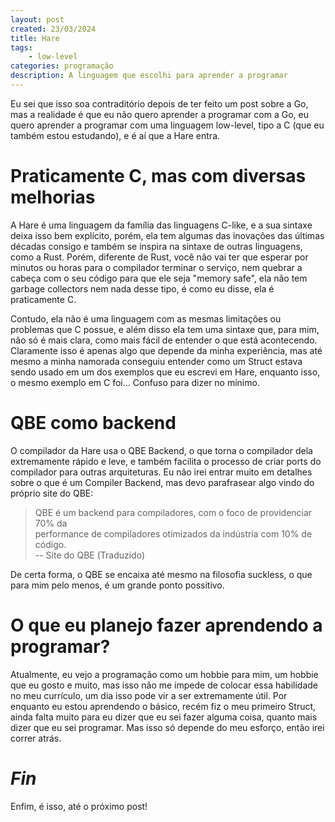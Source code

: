 ```yaml
---
layout: post
created: 23/03/2024
title: Hare
tags:
    - low-level
categories: programação
description: A linguagem que escolhi para aprender a programar
---
```

<p>Eu sei que isso soa contraditório depois de ter feito um post sobre a Go,
mas a realidade é que eu não quero aprender a programar com a Go, eu quero
aprender a programar com uma linguagem low-level, tipo a C (que eu também estou
estudando), e é aí que a Hare entra.</p> <h1>Praticamente C, mas com diversas
  melhorias</h1> <p>A Hare é uma linguagem da família das linguagens C-like, e
a sua sintaxe deixa isso bem explícito, porém, ela tem algumas das inovações
das últimas décadas consigo e também se inspira na sintaxe de outras
linguagens, como a Rust. Porém, diferente de Rust, você não vai ter que esperar
por minutos ou horas para o compilador terminar o serviço, nem quebrar a cabeça
com o seu código para que ele seja "memory safe", ela não tem garbage
collectors nem nada desse tipo, é como eu disse, ela é praticamente C.</p>
<p>Contudo, ela não é uma linguagem com as mesmas limitações ou problemas que C
possue, e além disso ela tem uma sintaxe que, para mim, não só é mais clara,
como mais fácil de entender o que está acontecendo. Claramente isso é apenas
algo que depende da minha experiência, mas até mesmo a minha namorada conseguiu
entender como um Struct estava sendo usado em um dos exemplos que eu escrevi em
Hare, enquanto isso, o mesmo exemplo em C foi... Confuso para dizer no
mínimo.</p> <h1>QBE como backend</h1> <p>O compilador da Hare usa o QBE
Backend, o que torna o compilador dela extremamente rápido e leve, e também
facilita o processo de criar ports do compilador para outras arquiteturas. Eu
não irei entrar muito em detalhes sobre o que é um Compiler Backend, mas devo
parafrasear algo vindo do próprio site do QBE:</p> <blockquote><p>QBE é um
  backend para compiladores, com o foco de providenciar 70% da<br />
  performance de compiladores otimizados da indústria com 10% de código.<br />
  -- Site do QBE (Traduzido)</p> </blockquote> <p>De certa forma, o QBE se
encaixa até mesmo na filosofia suckless, o que para mim pelo menos, é um grande
ponto possitivo.</p> <h1>O que eu planejo fazer aprendendo a programar?</h1>
<p>Atualmente, eu vejo a programação como um hobbie para mim, um hobbie que eu
gosto e muito, mas isso não me impede de colocar essa habilidade no meu
currículo, um dia isso pode vir a ser extremamente útil. Por enquanto eu estou
aprendendo o básico, recém fiz o meu primeiro Struct, ainda falta muito para eu
dizer que eu sei fazer alguma coisa, quanto mais dizer que eu sei programar.
Mas isso só depende do meu esforço, então irei correr atrás.</p>
<h1><em>Fin</em></h1> <p>Enfim, é isso, até o próximo post!</p>
